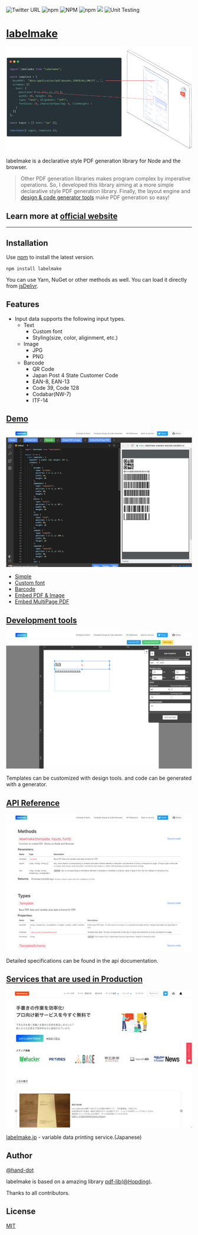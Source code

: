 ![Twitter URL](https://img.shields.io/twitter/url?style=social&url=https%3A%2F%2Flabelmake.jp%2Fjavascript-pdf-generator-library)
![npm](https://img.shields.io/npm/v/labelmake)
![NPM](https://img.shields.io/npm/l/labelmake)
![npm](https://img.shields.io/npm/dm/labelmake)
[![](https://data.jsdelivr.com/v1/package/npm/labelmake/badge)](https://www.jsdelivr.com/package/npm/labelmake)
![Unit Testing](https://github.com/hand-dot/labelmake/workflows/Unit%20Testing/badge.svg)

# [labelmake](https://labelmake.jp/javascript-pdf-generator-library)

[![top](./assets/readme-top.png)](https://labelmake.jp/javascript-pdf-generator-library)

labelmake is a declarative style PDF generation library for Node and the browser.

> Other PDF generation libraries makes program complex by imperative operations. So, I developed this library aiming at a more simple declarative style PDF generation library.
> Finally, the layout engine and [design & code generator tools](https://labelmake.jp/javascript-pdf-generator-library/template-design) make PDF generation so easy!

## **Learn more at [official website](https://labelmake.jp/javascript-pdf-generator-library)**

---

## Installation

Use [npm](https://www.npmjs.com/package/labelmake) to install the latest version.

```
npm install labelmake
```

You can use Yarn, NuGet or other methods as well. You can load it directly from [jsDelivr](https://www.jsdelivr.com/package/npm/labelmake).

## Features

- Input data supports the following input types.
  - Text
    - Custom font
    - Styling(size, color, aliginment, etc.)
  - Image
    - JPG
    - PNG
  - Barcode
    - QR Code
    - Japan Post 4 State Customer Code
    - EAN-8, EAN-13
    - Code 39, Code 128
    - Codabar(NW-7)
    - ITF-14

## [Demo](https://labelmake.jp/javascript-pdf-generator-library/example)

[![example](./assets/lib-example.png)](https://labelmake.jp/javascript-pdf-generator-library/example)

- [Simple](https://labelmake.jp/javascript-pdf-generator-library/example#labelmake-example)
- [Custom font](https://labelmake.jp/javascript-pdf-generator-library/example#labelmake-example-customfont)
- [Barcode](https://labelmake.jp/javascript-pdf-generator-library/example#labelmake-example-barcode)
- [Embed PDF & Image](https://labelmake.jp/javascript-pdf-generator-library/example#labelmake-example-embedpdf)
- [Embed MultiPage PDF](https://labelmake.jp/javascript-pdf-generator-library/example#labelmake-example-multipage)

## [Development tools](https://labelmake.jp/javascript-pdf-generator-library/template-design)

[![template-design](./assets/lib-template-design.png)](https://labelmake.jp/javascript-pdf-generator-library/template-design)

Templates can be customized with design tools. and code can be generated with a generator.

## [API Reference](https://labelmake.jp/javascript-pdf-generator-library/api)

[![api](./assets/lib-api.png)](https://labelmake.jp/javascript-pdf-generator-library/api)

Detailed specifications can be found in the api documentation.

## [Services that are used in Production](https://labelmake.jp/)

[![production](./assets/lib-production.png)](https://labelmake.jp/javascript-pdf-generator-library/production)

[labelmake.jp](https://labelmake.jp/) - variable data printing service.(Japanese)

## Author

[@hand-dot](https://github.com/hand-dot)

labelmake is based on a amazing library [pdf-lib](https://github.com/Hopding/pdf-lib)[(@Hopding)](https://github.com/Hopding).

Thanks to all contributors.

## License

[MIT](LICENSE.md)
